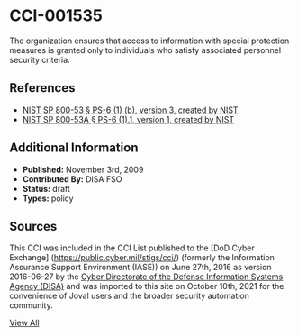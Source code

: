 # CCI-001535

The organization ensures that access to information with special protection measures is granted only to individuals who satisfy associated personnel security criteria.

## References ##

* [NIST SP 800-53 § PS-6 (1) (b), version 3, created by NIST](http://csrc.nist.gov/publications/PubsSPs.html)
* [NIST SP 800-53A § PS-6 (1).1, version 1, created by NIST](http://csrc.nist.gov/publications/PubsSPs.html)


## Additional Information ##

* **Published:** November 3rd, 2009
* **Contributed By:** DISA FSO
* **Status:** draft
* **Types:** policy

## Sources ##

This CCI was included in the CCI List published to the [DoD Cyber Exchange]
(https://public.cyber.mil/stigs/cci/) (formerly the Information Assurance Support Environment
(IASE)) on June 27th, 2016 as version 2016-06-27 by the [Cyber Directorate of the Defense 
Information Systems Agency (DISA)](https://public.cyber.mil/about-cyber/) and was imported to 
this site on October 10th, 2021 for the convenience of Joval users and the broader security automation community.

[View All](../README.md)
